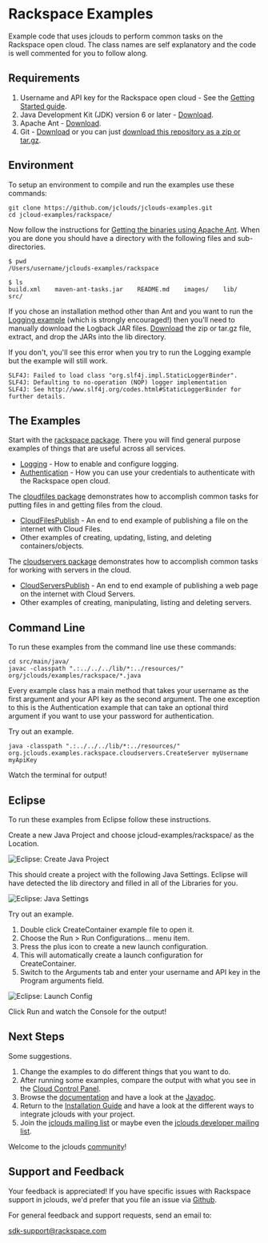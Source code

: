 # Rackspace Examples
Example code that uses jclouds to perform common tasks on the Rackspace open cloud. The class names are self explanatory and the code is well commented for you to follow along.

## Requirements

1. Username and API key for the Rackspace open cloud - See the [Getting Started guide](http://www.jclouds.org/documentation/quickstart/rackspace/).
1. Java Development Kit (JDK) version 6 or later - [Download](http://www.oracle.com/technetwork/java/javase/downloads/index.html).
1. Apache Ant - [Download](http://ant.apache.org/bindownload.cgi).
1. Git - [Download](http://git-scm.com/downloads) or you can just [download this repository as a zip or tar.gz](https://github.com/jclouds/jclouds-examples/downloads).

## Environment
To setup an environment to compile and run the examples use these commands:

```
git clone https://github.com/jclouds/jclouds-examples.git
cd jcloud-examples/rackspace/
```
Now follow the instructions for [Getting the binaries using Apache Ant](http://www.jclouds.org/documentation/userguide/installation-guide/). When you are done you should have a directory with the following files and sub-directories.

```
$ pwd
/Users/username/jclouds-examples/rackspace

$ ls
build.xml    maven-ant-tasks.jar    README.md    images/    lib/    src/
```
If you chose an installation method other than Ant and you want to run the [Logging example](https://github.com/jclouds/jclouds-examples/blob/master/rackspace/src/main/java/org/jclouds/examples/rackspace/Logging.java) (which is strongly encouraged!) then you'll need to manually download the Logback JAR files. [Download](http://logback.qos.ch/download.html) the zip or tar.gz file, extract, and drop the JARs into the lib directory.

If you don't, you'll see this error when you try to run the Logging example but the example will still work.

```
SLF4J: Failed to load class "org.slf4j.impl.StaticLoggerBinder".
SLF4J: Defaulting to no-operation (NOP) logger implementation
SLF4J: See http://www.slf4j.org/codes.html#StaticLoggerBinder for further details.
```

## The Examples

Start with the [rackspace package](https://github.com/jclouds/jclouds-examples/tree/master/rackspace/src/main/java/org/jclouds/examples/rackspace). There you will find general purpose examples of things that are useful across all services.

  * [Logging](https://github.com/jclouds/jclouds-examples/blob/master/rackspace/src/main/java/org/jclouds/examples/rackspace/Logging.java) - How to enable and configure logging.
  * [Authentication](https://github.com/jclouds/jclouds-examples/blob/master/rackspace/src/main/java/org/jclouds/examples/rackspace/Authentication.java) - How you can use your credentials to authenticate with the Rackspace open cloud.

The [cloudfiles package](https://github.com/jclouds/jclouds-examples/tree/master/rackspace/src/main/java/org/jclouds/examples/rackspace/cloudfiles) demonstrates how to accomplish common tasks for putting files in and getting files from the cloud.

  * [CloudFilesPublish](https://github.com/jclouds/jclouds-examples/blob/master/rackspace/src/main/java/org/jclouds/examples/rackspace/cloudfiles/CloudFilesPublish.java) - An end to end example of publishing a file on the internet with Cloud Files.
  * Other examples of creating, updating, listing, and deleting containers/objects.

The [cloudservers package](https://github.com/jclouds/jclouds-examples/tree/master/rackspace/src/main/java/org/jclouds/examples/rackspace/cloudservers) demonstrates how to accomplish common tasks for working with servers in the cloud.  

  * [CloudServersPublish](https://github.com/jclouds/jclouds-examples/blob/master/rackspace/src/main/java/org/jclouds/examples/rackspace/cloudservers/CloudServersPublish.java) - An end to end example of publishing a web page on the internet with Cloud Servers.
  * Other examples of creating, manipulating, listing and deleting servers.


## Command Line
To run these examples from the command line use these commands:

```
cd src/main/java/
javac -classpath ".:../../../lib/*:../resources/" org/jclouds/examples/rackspace/*.java

```
Every example class has a main method that takes your username as the first argument and your API key as the second argument. The one exception to this is the Authentication example that can take an optional third argument if you want to use your password for authentication.

Try out an example.

```
java -classpath ".:../../../lib/*:../resources/" org.jclouds.examples.rackspace.cloudservers.CreateServer myUsername myApiKey
```
Watch the terminal for output!

## Eclipse
To run these examples from Eclipse follow these instructions.

Create a new Java Project and choose jcloud-examples/rackspace/ as the Location.

![Eclipse: Create Java Project](https://raw.github.com/jclouds/jclouds-examples/master/rackspace/images/Eclipse1.png "Eclipse: Create Java Project")

This should create a project with the following Java Settings. Eclipse will have detected the lib directory and filled in all of the Libraries for you.

![Eclipse: Java Settings](https://raw.github.com/jclouds/jclouds-examples/master/rackspace/images/Eclipse2.png "Eclipse: Java Settings")

Try out an example.

1. Double click CreateContainer example file to open it.
1. Choose the Run > Run Configurations... menu item.
1. Press the plus icon to create a new launch configuration.
1. This will automatically create a launch configuration for CreateContainer.
1. Switch to the Arguments tab and enter your username and API key in the Program arguments field.

![Eclipse: Launch Config](https://raw.github.com/jclouds/jclouds-examples/master/rackspace/images/Eclipse3.png "Eclipse: Launch Config")

Click Run and watch the Console for the output!

## Next Steps

Some suggestions.

1. Change the examples to do different things that you want to do.
1. After running some examples, compare the output with what you see in the [Cloud Control Panel](https://mycloud.rackspace.com/).
1. Browse the [documentation](http://www.jclouds.org/documentation/) and have a look at the [Javadoc](http://demobox.github.com/jclouds-maven-site/latest/apidocs).
1. Return to the [Installation Guide](http://www.jclouds.org/documentation/userguide/installation-guide/) and have a look at the different ways to integrate jclouds with your project.
1. Join the [jclouds mailing list](https://groups.google.com/forum/?fromgroups#!forum/jclouds) or maybe even the [jclouds developer mailing list](https://groups.google.com/forum/?fromgroups#!forum/jclouds-dev).

Welcome to the jclouds [community](http://www.jclouds.org/documentation/community/)!

## Support and Feedback

Your feedback is appreciated! If you have specific issues with Rackspace support in jclouds, we'd prefer that you file an issue via [Github](https://github.com/jclouds/jclouds/issues).

For general feedback and support requests, send an email to:

[sdk-support@rackspace.com](mailto:sdk-support@rackspace.com)
